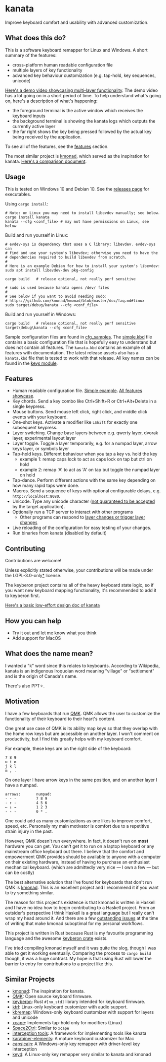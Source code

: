 # kanata

Improve keyboard comfort and usability with advanced customization.

## What does this do?

This is a software keyboard remapper for Linux and Windows. A short summary of
the features:

- cross-platform human readable configuration file
- multiple layers of key functionality
- advanced key behaviour customization (e.g. tap-hold, key sequences, unicode)

[Here's a demo video showcasing multi-layer functionality](https://user-images.githubusercontent.com/6634136/179384077-261554cb-3cc3-43aa-aaf2-ad06c5e678af.mp4).
The demo video has a lot going on in a short period of time. To help understand
what's going on, here's a description of what's happening:

- the foreground terminal is the active window which receives the keyboard inputs
- the background terminal is showing the kanata logs which outputs the currently active layer
- the far right shows the key being pressed followed by the actual key being
  received by the application.

To see all of the features, see the [features](#features) section.

The most similar project is [kmonad](https://github.com/david-janssen/kmonad),
which served as the inspiration for kanata. [Here's a comparison document](./docs/kmonad_comparison.md).

## Usage

This is tested on Windows 10 and Debian 10. See the
[releases page](https://github.com/jtroo/kanata/releases) for executables.

Using `cargo install`:

    # Note: on Linux you may need to install libevdev manually; see below.
    cargo install kanata
    kanata --cfg <conf_file> # may not have permissions on Linux, see below

Build and run yourself in Linux:

    # evdev-sys is dependency that uses a C library: libevdev. evdev-sys can
    # find and use your system's libevdev; otherwise you need to have the
    # dependencies required to build libevdev from scratch.
    #
    # Here is an example Debian for how to install your system's libevdev:
    sudo apt install libevdev-dev pkg-config

    cargo build   # release optional, not really perf sensitive

    # sudo is used because kanata opens /dev/ files
    #
    # See below if you want to avoid needing sudo:
    # https://github.com/kmonad/kmonad/blob/master/doc/faq.md#linux
    sudo target/debug/kanata --cfg <conf_file>

Build and run yourself in Windows:

    cargo build   # release optional, not really perf sensitive
    target\debug\kanata --cfg <conf_file>

Sample configuration files are found in [cfg_samples](./cfg_samples). The
[simple.kbd](./cfg_samples/simple.kbd) file contains a basic configuration file
that is hopefully easy to understand but does not contain all features. The
`kanata.kbd` contains an example of all features with documentation. The latest
release assets also has a `kanata.kbd` file that is tested to work with that
release. All key names can be found in the [keys module](./src/keys/mod.rs).

## Features

- Human readable configuration file. [Simple example](./cfg_samples/simple.kbd).
  [All features showcase](./cfg_samples/kanata.kbd).
- Key chords. Send a key combo like Ctrl+Shift+R or Ctrl+Alt+Delete in a single keypress.
- Mouse buttons. Send mouse left click, right click, and middle click events with your keyboard.
- One-shot keys. Activate a modifier like `LShift` for exactly one subsequent keypress.
- Layer switching. Change base layers between e.g. qwerty layer, dvorak layer, experimental layout layer
- Layer toggle. Toggle a layer temporarily, e.g. for a numpad layer, arrow keys layer, or symbols layer
- Tap-hold keys. Different behaviour when you tap a key vs. hold the key
  - example 1: remap caps lock to act as caps lock on tap but ctrl on hold
  - example 2: remap 'A' to act as 'A' on tap but toggle the numpad layer on hold
- Tap-dance. Perform different actions with the same key depending on how many rapid taps were done.
- Macros. Send a sequence of keys with optional configurable delays, e.g. `http://localhost:8080`.
- Unicode. Type any unicode character ([not guaranteed to be accepted](https://github.com/microsoft/terminal/issues/12977)
  by the target application).
- Optionally run a TCP server to interact with other programs
  - Other programs can respond to [layer changes or trigger layer changes](https://github.com/jtroo/kanata/issues/47)
- Live reloading of the configuration for easy testing of your changes.
- Run binaries from kanata (disabled by default)

## Contributing

Contributions are welcome!

Unless explicitly stated otherwise, your contributions will be made under the
LGPL-3.0-only[*] license.

The keyberon project contains all of the heavy keyboard state logic, so if you
want new keyboard mapping functionality, it's recommended to add it to keyberon
first.

[Here's a basic low-effort design doc of kanata](./docs/design.md)

[*]: https://www.gnu.org/licenses/identify-licenses-clearly.html

## How you can help

- Try it out and let me know what you think
- Add support for MacOS

## What does the name mean?

I wanted a "k" word since this relates to keyboards. According to Wikipedia,
kanata is an indigenous Iroquoian word meaning "village" or "settlement" and is
the origin of Canada's name.

There's also PPT✧.

## Motivation

I have a few keyboards that run [QMK](https://docs.qmk.fm/#/). QMK allows the
user to customize the functionality of their keyboard to their heart's content.

One great use case of QMK is its ability map keys so that they overlap with the
home row keys but are accessible on another layer. I won't comment on
productivity, but I find this greatly helps with my keyboard comfort.

For example, these keys are on the right side of the keyboard:

    7 8 9
    u i o
    j k l
    m , .

On one layer I have arrow keys in the same position, and on another layer I
have a numpad.

    arrows:       numpad:
    - - -         7 8 9
    - ↑ -         4 5 6
    ← ↓ →         1 2 3
    - - -         0 * .

One could add as many customizations as one likes to improve comfort, speed,
etc. Personally my main motivator is comfort due to a repetitive strain injury
in the past.

However, QMK doesn't run everywhere. In fact, it doesn't run on **most**
hardware you can get. You can't get it to run on a laptop keyboard or any
mainstream office keyboard out there. I believe that the comfort and
empowerment QMK provides should be available to anyone with a computer on
their existing hardware, instead of having to purchase an enthusiast mechanical
keyboard. (which are admittedly very nice — I own a few — but can be costly)

The best alternative solution that I've found for keyboards that don't run QMK is
[kmonad](https://github.com/david-janssen/kmonad). This is an excellent project
and I recommend it if you want to try something similar.

The reason for this project's existence is that kmonad is written in Haskell
and I have no idea how to begin contributing to a Haskell project. From an
outsider's perspective I think Haskell is a great language but I really can't
wrap my head around it. And there are a few [outstanding issues](./docs/kmonad_comparison.md)
at the time of writing that make kmonad suboptimal for my personal workflows.

This project is written in Rust because Rust is my favourite programming
language and the awesome [keyberon crate](https://github.com/TeXitoi/keyberon)
exists.

I've tried compiling kmonad myself and it was quite the slog, though I was able
to get it working eventually. Comparing the process to `cargo build` though, it
was a huge contrast. My hope is that using Rust will lower the barrier to entry
for contributions to a project like this.

## Similar Projects

- [kmonad](https://github.com/david-janssen/kmonad): The inspiration for kanata.
- [QMK](https://docs.qmk.fm/#/): Open source keyboard firmware.
- [keyberon](https://github.com/TeXitoi/keyberon): Rust `#[no_std]` library intended for keyboard firmware.
- [ktrl](https://github.com/ItayGarin/ktrl): Linux-only keyboard customizer with audio support.
- [kbremap](https://github.com/timokroeger/kbremap): Windows-only keyboard customizer with support for layers and unicode
- [xcape](https://github.com/alols/xcape): Implements tap-hold only for modifiers (Linux)
- [Space2Ctrl](https://github.com/r0adrunner/Space2Ctrl): Similar to `xcape`
- [interception tools](https://gitlab.com/interception/linux/tools): A framework for implementing tools like kanata
- [karabiner-elements](https://karabiner-elements.pqrs.org/): A mature keyboard customizer for Mac
- [capsicain](https://github.com/cajhin/capsicain): A Windows-only key remapper with driver-level key interception
- [keyd](https://github.com/rvaiya/keyd): A Linux-only key remapper very similar to kanata and kmonad
